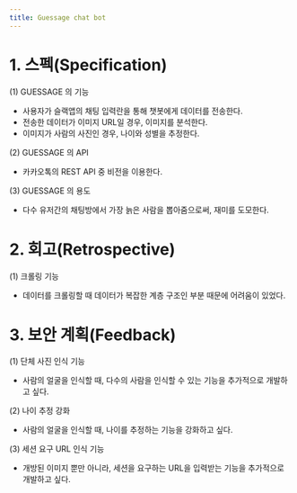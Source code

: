 ```yaml
---
title: Guessage chat bot
---
```


# 1. 스펙(Specification)

(1) GUESSAGE 의 기능
- 사용자가 슬랙앱의 채팅 입력란을 통해 챗봇에게 데이터를 전송한다.
- 전송한 데이터가 이미지 URL일 경우, 이미지를 분석한다.
- 이미지가 사람의 사진인 경우, 나이와 성별을 추정한다.

(2) GUESSAGE 의 API
- 카카오톡의 REST API 중 비전을 이용한다.

(3) GUESSAGE 의 용도
- 다수 유저간의 채팅방에서 가장 늙은 사람을 뽑아줌으로써, 재미를 도모한다.

# 2. 회고(Retrospective)

(1) 크롤링 기능
- 데이터를 크롤링할 때 데이터가 복잡한 계층 구조인 부분 때문에 어려움이 있었다.

# 3. 보안 계획(Feedback)

(1) 단체 사진 인식 기능
- 사람의 얼굴을 인식할 때, 다수의 사람을 인식할 수 있는 기능을 추가적으로 개발하고 싶다.

(2) 나이 추정 강화
- 사람의 얼굴을 인식할 때, 나이를 추정하는 기능을 강화하고 싶다.

(3) 세션 요구 URL 인식 기능
- 개방된 이미지 뿐만 아니라, 세션을 요구하는 URL을 입력받는 기능을 추가적으로 개발하고 싶다.


